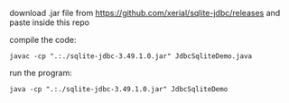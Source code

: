 download .jar file from https://github.com/xerial/sqlite-jdbc/releases and paste inside this repo

compile the code:
```
javac -cp ".:./sqlite-jdbc-3.49.1.0.jar" JdbcSqliteDemo.java
```

run the program:
```
java -cp ".:./sqlite-jdbc-3.49.1.0.jar" JdbcSqliteDemo
```